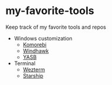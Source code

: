 # my-favorite-tools
Keep track of my favorite tools and repos
- Windows customization
  - [Komorebi](https://github.com/LGUG2Z/komorebi.git)
  - [Windhawk](https://github.com/ramensoftware/windhawk.git)
  - [YASB](https://github.com/amnweb/yasb.git)
- Terminal
  - [Wezterm](https://github.com/wezterm/wezterm.git)
  - [Starship](https://github.com/starship/starship.git)
